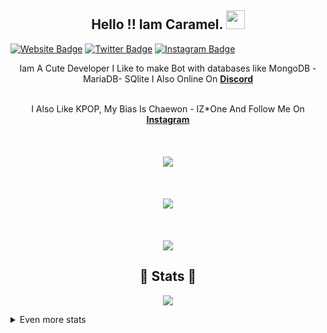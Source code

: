
<h2 align="center">
    Hello !! Iam <strong>Caramel</strong>. <img src="https://thumbs.gfycat.com/AchingBestFlatcoatretriever-max-1mb.gif" width="30px">
</h2>




[![Website Badge](https://img.shields.io/badge/Website-3b5998?style=flat-square&logo=google-chrome&logoColor=white)](https://lernnox.netlify.app/)
[![Twitter Badge](https://img.shields.io/badge/-Twitter-00acee?style=flat-square&logo=Twitter&logoColor=white)](https://twitter.com/)
[![Instagram Badge](https://img.shields.io/badge/-Instagram-e4405f?style=flat-square&logo=Instagram&logoColor=white)](https://instagram.com/itssasaaa129/)


<p align="center">
    Iam A Cute Developer I Like to make Bot with databases like MongoDB - MariaDB- SQlite I Also Online On <strong> <a href="https://discord.com">Discord</a></strong>
<br>
<br>
    
 <p align="center">
 I Also Like KPOP, My Bias Is Chaewon - IZ*One And Follow Me On <strong> <a href="https://www.instagram.com/itssasaaa129/">Instagram</a></strong>
<br>
<br>
 
<br>
<br>
<a href="https://lernnox.netlify.app">
        <img src="https://img.shields.io/badge/Website-3b5998?style=flat-square&logo=google-chrome&logoColor=white" />
  </a> 
<br>
<br>
     
<br>
<br>
<a href="https://github.com/CarameloSz/">
        <img src="https://komarev.com/ghpvc/?username=CarameloSz&color=blue" />
  </a> 
<br>
<br>    
    
<br>
<br>
<a href="https://discord.com/users/853511872971276288">
        <img src="https://lanyard-profile-readme.vercel.app/api/853511872971276288?idleMessage=%22Chaewon%20For%20Real%20%20%20%22&borderRadius=25px" />
    </a>
</p>    
    
    
<h2 align="center"> 🚀 Stats 🚀</h2>
<p align="center">
<img src="https://github-profile-trophy.vercel.app/?username=CarameloSz&theme=dracula">
</p>
<details>
  <summary>
      Even more stats
  </summary>
</p>
<hr/>
<p align="center">
    <a href="https://github.com/CarameloSz/">
        <img src="https://github-readme-streak-stats.herokuapp.com?user=ZeroDiscord&hide_border=true&background=0D1117&currStreakLabel=FFFFFF&sideLabels=FFFFFF&currStreakNum=FFFFFF&dates=FFFFFF&sideNums=FFFFFF&fire=f04848&ring=f04848&stroke=FFFFFFFF)](https://git.io/streak-stats" />
  </a> 
  <a href="https://github.com/ZeroDiscord/">
        <img src="https://github-readme-stats.vercel.app/api?username=CarameloSz&show_icons=true&theme=pink" />
  </a> 
<br>
<a href="https://github.com/CarameloSz/">
        <img src="https://github-readme-stats.vercel.app/api/top-langs/?username=CarameloSz&theme=gruvbox&langs_count=8&layout=compact" />
  </a> 
</p>
